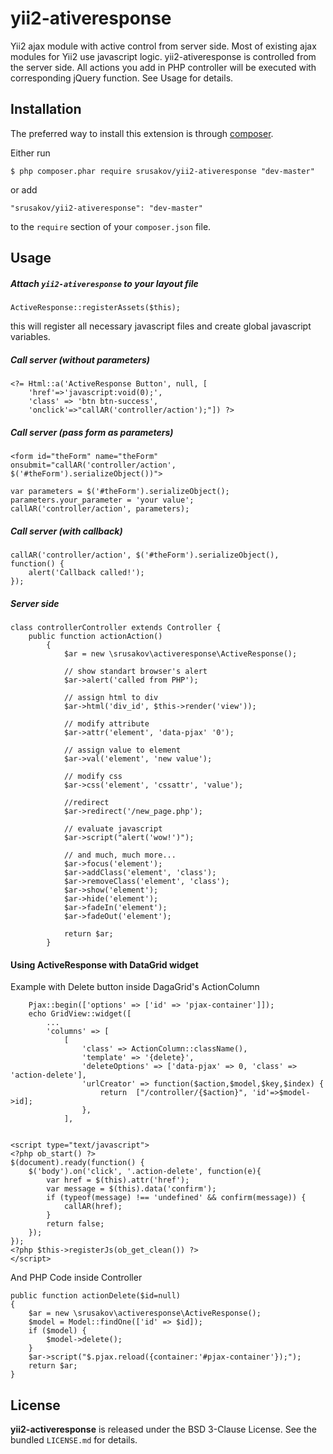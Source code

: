 # yii2-ativeresponse

Yii2 ajax module with active control from server side.
Most of existing ajax modules for Yii2 use javascript logic. yii2-ativeresponse is controlled from the server side.
All actions you add in PHP controller will be executed with corresponding jQuery function.
See Usage for details.

## Installation

The preferred way to install this extension is through [composer](http://getcomposer.org/download/).

Either run

```
$ php composer.phar require srusakov/yii2-ativeresponse "dev-master"
```

or add

```
"srusakov/yii2-ativeresponse": "dev-master"
```

to the ```require``` section of your `composer.json` file.


## Usage

##### Attach `yii2-ativeresponse` to your layout file

```
ActiveResponse::registerAssets($this);
```

this will register all necessary javascript files and create global javascript variables.

##### Call server (without parameters)

````
<?= Html::a('ActiveResponse Button', null, [
    'href'=>'javascript:void(0);',
    'class' => 'btn btn-success',
    'onclick'=>"callAR('controller/action');"]) ?>
````

##### Call server (pass form as parameters)

````
<form id="theForm" name="theForm" onsubmit="callAR('controller/action', $('#theForm').serializeObject())">

var parameters = $('#theForm').serializeObject();
parameters.your_parameter = 'your value';
callAR('controller/action', parameters);
````

##### Call server (with callback)

````
callAR('controller/action', $('#theForm').serializeObject(), function() {
    alert('Callback called!');
});
````

##### Server side

````
class controllerController extends Controller {
    public function actionAction()
        {
            $ar = new \srusakov\activeresponse\ActiveResponse();

            // show standart browser's alert
            $ar->alert('called from PHP');

            // assign html to div
            $ar->html('div_id', $this->render('view'));

            // modify attribute
            $ar->attr('element', 'data-pjax' '0');

            // assign value to element
            $ar->val('element', 'new value');

            // modify css
            $ar->css('element', 'cssattr', 'value');

            //redirect
            $ar->redirect('/new_page.php');

            // evaluate javascript
            $ar->script("alert('wow!')");

            // and much, much more...
            $ar->focus('element');
            $ar->addClass('element', 'class');
            $ar->removeClass('element', 'class');
            $ar->show('element');
            $ar->hide('element');
            $ar->fadeIn('element');
            $ar->fadeOut('element');

            return $ar;
        }
````

#### Using ActiveResponse with DataGrid widget

Example with Delete button inside DagaGrid's ActionColumn

````
    Pjax::begin(['options' => ['id' => 'pjax-container']]);
    echo GridView::widget([
        ...
        'columns' => [
            [
                'class' => ActionColumn::className(),
                'template' => '{delete}',
                'deleteOptions' => ['data-pjax' => 0, 'class' => 'action-delete'],
                'urlCreator' => function($action,$model,$key,$index) {
                    return  ["/controller/{$action}", 'id'=>$model->id];
                },
            ],


<script type="text/javascript">
<?php ob_start() ?>
$(document).ready(function() {
    $('body').on('click', '.action-delete', function(e){
        var href = $(this).attr('href');
        var message = $(this).data('confirm');
        if (typeof(message) !== 'undefined' && confirm(message)) {
            callAR(href);
        }
        return false;
    });
});
<?php $this->registerJs(ob_get_clean()) ?>
</script>

````

And PHP Code inside Controller

````
public function actionDelete($id=null)
{
    $ar = new \srusakov\activeresponse\ActiveResponse();
    $model = Model::findOne(['id' => $id]);
    if ($model) {
        $model->delete();
    }
    $ar->script("$.pjax.reload({container:'#pjax-container'});");
    return $ar;
}
````

## License

**yii2-activeresponse** is released under the BSD 3-Clause License. See the bundled `LICENSE.md` for details.